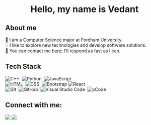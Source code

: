 <p>
  <h1 align="center"><b>Hello, my name is Vedant</b></h1>
</p>

## About me 
:school_satchel: I am a Computer Science major at Fordham University. \
:bulb: I like to explore new technologies and develop software solutions. \
:email: You can contact me <a href="mailto:vedantm8@gmail.com">here</a>: I'll respond as fast as I can.

## Tech Stack
![C++](https://img.shields.io/badge/-C++-333333?style=flat&logo=C%2B%2B&logoColor=00599C)&nbsp;
![Python](https://img.shields.io/badge/-Python-333333?style=flat&logo=python)&nbsp;
![JavaScript](https://img.shields.io/badge/-JavaScript-333333?style=flat&logo=javascript)&nbsp;\
![HTML](https://img.shields.io/badge/-HTML-333333?style=flat&logo=HTML5)&nbsp;
![CSS](https://img.shields.io/badge/-CSS-333333?style=flat&logo=CSS3&logoColor=1572B6)&nbsp;
![Bootstrap](https://img.shields.io/badge/-Bootstrap-333333?style=flat&logo=bootstrap&logoColor=563D7C)
![React](https://img.shields.io/badge/-React-333333?style=flat&logo=react)&nbsp;\
![Git](https://img.shields.io/badge/-Git-333333?style=flat&logo=git)&nbsp;
![GitHub](https://img.shields.io/badge/-GitHub-333333?style=flat&logo=github)&nbsp;
![Visual Studio Code](https://img.shields.io/badge/-Visual%20Studio%20Code-333333?style=flat&logo=visual-studio-code&logoColor=007ACC)&nbsp;
![xCode](https://img.shields.io/badge/-xCode-333333?style=flat&logo=xCode&logoColor=007ACC) &nbsp; 

## Connect with me:

<a href="https://linkedin.com/in/vedant-mukherjee"><img src="https://img.shields.io/badge/-Vedant%20Mukherjee-0077B5?style=flat-square&logo=Linkedin&logoColor=white"/></a>
<a href="https://medium.com/@vedantm8"><img src="https://img.shields.io/badge/-Vedant%20Mukherjee-000000?style=flat-square&logo=Medium&logoColor=white"/></a>
